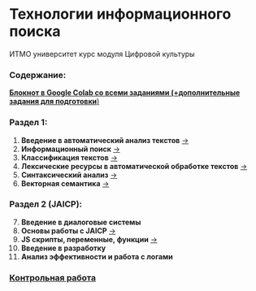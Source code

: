 # Технологии информационного поиска
ИТМО университет курс модуля Цифровой культуры

### Содержание:
[**Блокнот в Google Colab со всеми заданиями (+дополнительные задания для подготовки**)](https://colab.research.google.com/drive/14gWuYbVk6r02cTHfjpA96aoiTsnCDw2-?usp=sharing)
### Раздел 1:
1. **Введение в автоматический анализ текстов** [->](1-intro/nlp-1.ipynb)
2. **Информационный поиск** [->](2-information-retrieval/nlp-2.ipynb)
3. **Классификация текстов** [->](3-text-classification/nlp_3.ipynb)
4. **Лексические ресурсы в автоматической обработке текстов** [->](4-lexical-resources/nlp_4.ipynb)
5. **Синтаксический анализ** [->](5-syntactic-analysis/nlp_5.ipynb)
6. **Векторная семантика** [->](6-vector-semantics/nlp_6.ipynb)
### Раздел 2 (JAICP):
7. **Введение в диалоговые системы**
8. **Основы работы с JAICP** [->](8-JAICP-basics)
9. **JS скрипты, переменные, функции** [->](9-JAICP-javaScript)
10. **Введение в разработку**
11. **Анализ эффективности и работа с логами**
### [Контрольная работа](assessment)

